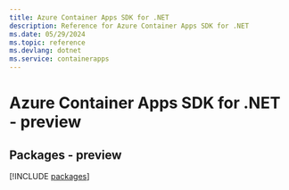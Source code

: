 ```yaml
---
title: Azure Container Apps SDK for .NET
description: Reference for Azure Container Apps SDK for .NET
ms.date: 05/29/2024
ms.topic: reference
ms.devlang: dotnet
ms.service: containerapps
---
```

# Azure Container Apps SDK for .NET - preview
## Packages - preview
[!INCLUDE [packages](container-apps-index.md)]